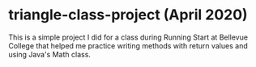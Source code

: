 # triangle-class-project (April 2020)
This is a simple project I did for a class during Running Start at Bellevue College that helped me practice writing methods with return values and using Java's Math class.
